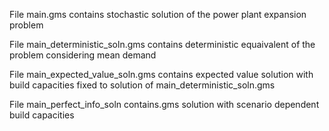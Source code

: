 File main.gms contains stochastic solution of the power plant expansion problem

File main_deterministic_soln.gms contains deterministic equaivalent of the problem considering mean demand

File main_expected_value_soln.gms contains expected value solution with build capacities fixed to solution of main_deterministic_soln.gms

File main_perfect_info_soln contains.gms solution with scenario dependent build capacities
